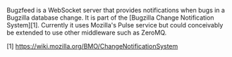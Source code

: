Bugzfeed is a WebSocket server that provides notifications when bugs in a
Bugzilla database change.  It is part of the [Bugzilla Change Notification
System][1].  Currently it uses Mozilla's Pulse service but could conceivably
be extended to use other middleware such as ZeroMQ.

[1] https://wiki.mozilla.org/BMO/ChangeNotificationSystem
